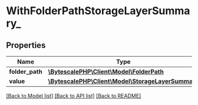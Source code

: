 # WithFolderPathStorageLayerSummary\_

## Properties

| Name            | Type                                                                         | Description | Notes |
| --------------- | ---------------------------------------------------------------------------- | ----------- | ----- |
| **folder_path** | [**\BytescalePHP\Client\Model\FolderPath**](FolderPath.md)                   |             |
| **value**       | [**\BytescalePHP\Client\Model\StorageLayerSummary**](StorageLayerSummary.md) |             |

[[Back to Model list]](../../README.md#documentation-for-models) [[Back to API list]](../../README.md#documentation-for-api-endpoints) [[Back to README]](../../README.md)
